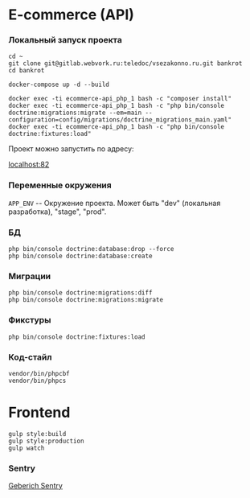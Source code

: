 # E-commerce (API)

### Локальный запуск проекта

```
cd ~
git clone git@gitlab.webvork.ru:teledoc/vsezakonno.ru.git bankrot
cd bankrot

docker-compose up -d --build

docker exec -ti ecommerce-api_php_1 bash -c "composer install"
docker exec -ti ecommerce-api_php_1 bash -c "php bin/console doctrine:migrations:migrate --em=main --configuration=config/migrations/doctrine_migrations_main.yaml"
docker exec -ti ecommerce-api_php_1 bash -c "php bin/console doctrine:fixtures:load"
```

Проект можно запустить по адресу:

[localhost:82](http://localhost:82)

### Переменные окружения

`APP_ENV` -- Окружение проекта. Может быть "dev" (локальная разработка), "stage", "prod".

### БД

```
php bin/console doctrine:database:drop --force
php bin/console doctrine:database:create
```

### Миграции

```
php bin/console doctrine:migrations:diff
php bin/console doctrine:migrations:migrate
```

### Фикстуры

```
php bin/console doctrine:fixtures:load
```

### Код-стайл

```
vendor/bin/phpcbf
vendor/bin/phpcs
```

# Frontend

```
gulp style:build  
gulp style:production   
gulp watch
```

### Sentry

[Geberich Sentry](https://sentry.webvork.net/organizations/sentry/issues/?project=)
